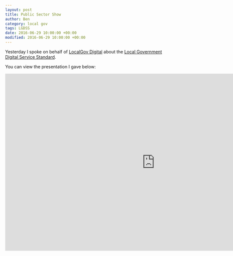 ```yaml
---
layout: post
title: Public Sector Show
author: Ben
category: local gov
tags: LGDSS
date: 2016-06-29 10:00:00 +00:00
modified: 2016-06-29 10:00:00 +00:00
---
```

Yesterday I spoke on behalf of [LocalGov Digital](http://localgovdigital.info) about the [Local Government Digital Service Standard](http://localgovdigital.info/digital-service-standard).

You can view the presentation I gave below:

<iframe src="https://docs.google.com/presentation/d/1Tz6EaToIggh5590tcSiK_qiiKOQuDH0qYn8hyxdafao/embed?start=false&loop=false&delayms=10000" frameborder="0" width="960" height="569" allowfullscreen="true" mozallowfullscreen="true" webkitallowfullscreen="true"></iframe>
